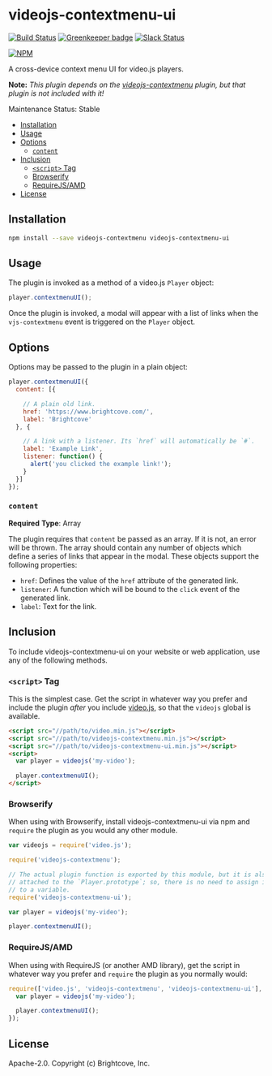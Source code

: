 # videojs-contextmenu-ui

[![Build Status](https://travis-ci.org/brightcove/videojs-contextmenu-ui.svg?branch=master)](https://travis-ci.org/brightcove/videojs-contextmenu-ui)
[![Greenkeeper badge](https://badges.greenkeeper.io/brightcove/videojs-contextmenu-ui.svg)](https://greenkeeper.io/)
[![Slack Status](http://slack.videojs.com/badge.svg)](http://slack.videojs.com)

[![NPM](https://nodei.co/npm/videojs-contextmenu-ui.png?downloads=true&downloadRank=true)](https://nodei.co/npm/videojs-contextmenu-ui/)

A cross-device context menu UI for video.js players.

**Note:** _This plugin depends on the [videojs-contextmenu][contextmenu] plugin, but that plugin is not included with it!_

Maintenance Status: Stable

<!-- START doctoc generated TOC please keep comment here to allow auto update -->
<!-- DON'T EDIT THIS SECTION, INSTEAD RE-RUN doctoc TO UPDATE -->


- [Installation](#installation)
- [Usage](#usage)
- [Options](#options)
  - [`content`](#content)
- [Inclusion](#inclusion)
  - [`<script>` Tag](#script-tag)
  - [Browserify](#browserify)
  - [RequireJS/AMD](#requirejsamd)
- [License](#license)

<!-- END doctoc generated TOC please keep comment here to allow auto update -->


## Installation

```sh
npm install --save videojs-contextmenu videojs-contextmenu-ui
```

## Usage

The plugin is invoked as a method of a video.js `Player` object:

```js
player.contextmenuUI();
```

Once the plugin is invoked, a modal will appear with a list of links when the `vjs-contextmenu` event is triggered on the `Player` object.

## Options

Options may be passed to the plugin in a plain object:

```js
player.contextmenuUI({
  content: [{

    // A plain old link.
    href: 'https://www.brightcove.com/',
    label: 'Brightcove'
  }, {

    // A link with a listener. Its `href` will automatically be `#`.
    label: 'Example Link',
    listener: function() {
      alert('you clicked the example link!');
    }
  }]
});
```

### `content`

**Required**
**Type**: Array

The plugin requires that `content` be passed as an array. If it is not, an error will be thrown. The array should contain any number of objects which define a series of links that appear in the modal. These objects support the following properties:

- `href`: Defines the value of the `href` attribute of the generated link.
- `listener`: A function which will be bound to the `click` event of the generated link.
- `label`: Text for the link.

## Inclusion

To include videojs-contextmenu-ui on your website or web application, use any of the following methods.

### `<script>` Tag

This is the simplest case. Get the script in whatever way you prefer and include the plugin _after_ you include [video.js][videojs], so that the `videojs` global is available.

```html
<script src="//path/to/video.min.js"></script>
<script src="//path/to/videojs-contextmenu.min.js"></script>
<script src="//path/to/videojs-contextmenu-ui.min.js"></script>
<script>
  var player = videojs('my-video');

  player.contextmenuUI();
</script>
```

### Browserify

When using with Browserify, install videojs-contextmenu-ui via npm and `require` the plugin as you would any other module.

```js
var videojs = require('video.js');

require('videojs-contextmenu');

// The actual plugin function is exported by this module, but it is also
// attached to the `Player.prototype`; so, there is no need to assign it
// to a variable.
require('videojs-contextmenu-ui');

var player = videojs('my-video');

player.contextmenuUI();
```

### RequireJS/AMD

When using with RequireJS (or another AMD library), get the script in whatever way you prefer and `require` the plugin as you normally would:

```js
require(['video.js', 'videojs-contextmenu', 'videojs-contextmenu-ui'], function(videojs) {
  var player = videojs('my-video');

  player.contextmenuUI();
});
```

## License

Apache-2.0. Copyright (c) Brightcove, Inc.


[contextmenu]: https://github.com/brightcove/videojs-contextmenu
[videojs]: http://videojs.com/
